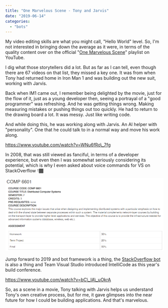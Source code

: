 ```yaml
---
title: "One Marvelous Scene - Tony and Jarvis"
date: "2019-06-14"
categories: 
  - "bots"
---
```


My video editing skills are what you might call, "Hello World" level. So, I'm not interested in bringing down the average as it were, in terms of the quality content over on the official "[One Marvelous Scene](https://www.youtube.com/playlist?list=PLRwZnfsdoK8aStoiK93j2F2ac-4yac5ZY)" playlist on YouTube.

I dig what those storytellers did a lot. But as far as I can tell, even though there are 67 videos on that list, they missed a key one. It was from when Tony had returned home in Iron Man 1 and was building out the new suit, working with Jarvis.

Back when IM1 came out, I remember being delighted by the movie, just for the flow of it, just as a young developer then, seeing a portrayal of a "good programmer" was refreshing. And he was getting things wrong. Making measuring mistakes or pushing things out too quickly. He had to return to the drawing board a lot. It was messy. Just like writing code.

And while doing this, he was working along with Jarvis. An AI helper with "personality". One that he could talk to in a normal way and move his work along.

https://www.youtube.com/watch?v=WNu6fRo\_7fg

In 2008, that was still viewed as fanciful, in terms of a developer experience, but even then I was somewhat seriously considering its potential, which is why I even asked about voice commands for VS on StackOverflow 👇🏾

[![](images/image.png)](https://stackoverflow.com/questions/1229574/visual-studio-voice-commands)

Jump forward to 2019 and bot framework is a thing, the [StackOverflow bot](https://stackoverflow.blog/2017/09/25/can-use-new-stack-overflow-bot-microsoft/) is also a thing and Team Visual Studio introduced IntelliCode as this year's build conference.

https://www.youtube.com/watch?v=bC\_IA\_uOkrA

So, as a scene in a movie, Tony talking with Jarvis helps us understand Tony's own creative process, but for me, it gave glimpses into the near future for how I could be building applications. And that's marvelous.
